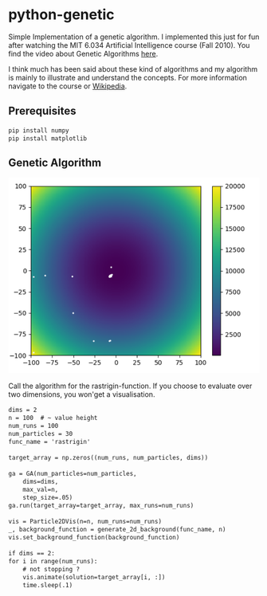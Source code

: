 # python-genetic

Simple Implementation of a genetic algorithm. I implemented this just for fun after watching the MIT 6.034 Artificial Intelligence course (Fall 2010). You find the video about Genetic Algorithms [here](https://www.youtube.com/watch?v=kHyNqSnzP8Y&list=PLUl4u3cNGP63gFHB6xb-kVBiQHYe_4hSi&index=15&t=0s).

I think much has been said about these kind of algorithms and my algorithm is mainly to illustrate and understand the concepts. For more information navigate to the course or [Wikipedia](https://en.wikipedia.org/wiki/Genetic_algorithm).

## Prerequisites

```
pip install numpy
pip install matplotlib
```
## Genetic Algorithm

![GA illustration](genetic-algorithm-example.png)

Call the algorithm for the rastrigin-function. If you choose to evaluate over two dimensions, you won'get a visualisation.
```
dims = 2
n = 100  # ~ value height
num_runs = 100
num_particles = 30
func_name = 'rastrigin'

target_array = np.zeros((num_runs, num_particles, dims))

ga = GA(num_particles=num_particles,
    dims=dims,
    max_val=n,
    step_size=.05)
ga.run(target_array=target_array, max_runs=num_runs)

vis = Particle2DVis(n=n, num_runs=num_runs)
_, background_function = generate_2d_background(func_name, n)
vis.set_background_function(background_function)

if dims == 2:
for i in range(num_runs):
    # not stopping ?
    vis.animate(solution=target_array[i, :])
    time.sleep(.1)

```